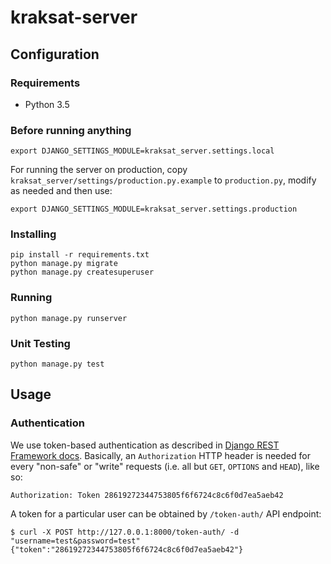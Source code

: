# kraksat-server

## Configuration

### Requirements
* Python 3.5

### Before running anything
```
export DJANGO_SETTINGS_MODULE=kraksat_server.settings.local
```
For running the server on production, copy
`kraksat_server/settings/production.py.example` to `production.py`, modify
as needed and then use:
```
export DJANGO_SETTINGS_MODULE=kraksat_server.settings.production
```

### Installing
```
pip install -r requirements.txt
python manage.py migrate
python manage.py createsuperuser
```

### Running
```
python manage.py runserver
```

### Unit Testing
```
python manage.py test
```

## Usage

### Authentication

We use token-based authentication as described in
[Django REST Framework docs](http://www.django-rest-framework.org/api-guide/authentication/#tokenauthentication).
Basically, an `Authorization` HTTP header is needed for every "non-safe" or
"write" requests (i.e. all but `GET`, `OPTIONS` and `HEAD`), like so:
```
Authorization: Token 28619272344753805f6f6724c8c6f0d7ea5aeb42
```
A token for a particular user can be obtained by `/token-auth/` API endpoint:
```
$ curl -X POST http://127.0.0.1:8000/token-auth/ -d "username=test&password=test"
{"token":"28619272344753805f6f6724c8c6f0d7ea5aeb42"}
```
